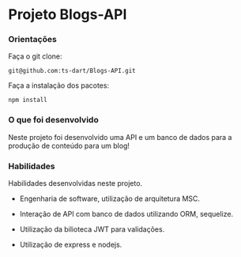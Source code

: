 # Projeto Blogs-API

### Orientações
Faça o git clone:

    git@github.com:ts-dart/Blogs-API.git

Faça a instalação dos pacotes:

    npm install

### O que foi desenvolvido
Neste projeto foi desenvolvido uma API e um banco de dados para a produção de conteúdo para um blog!

### Habilidades
Habilidades desenvolvidas neste projeto.

* Engenharia de software, utilização de arquitetura MSC.

* Interação de API com banco de dados utilizando ORM, sequelize.

* Utilização da bilioteca JWT para validações.

* Utilização de express e nodejs.
